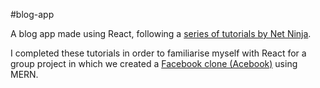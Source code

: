 #blog-app

A blog app made using React, following a [series of tutorials by Net Ninja](https://youtube.com/playlist?list=PL4cUxeGkcC9gZD-Tvwfod2gaISzfRiP9d).

I completed these tutorials in order to familiarise myself with React for a group project in which we created a [Facebook clone (Acebook)](https://github.com/jillwones/acebook-mern) using MERN.

